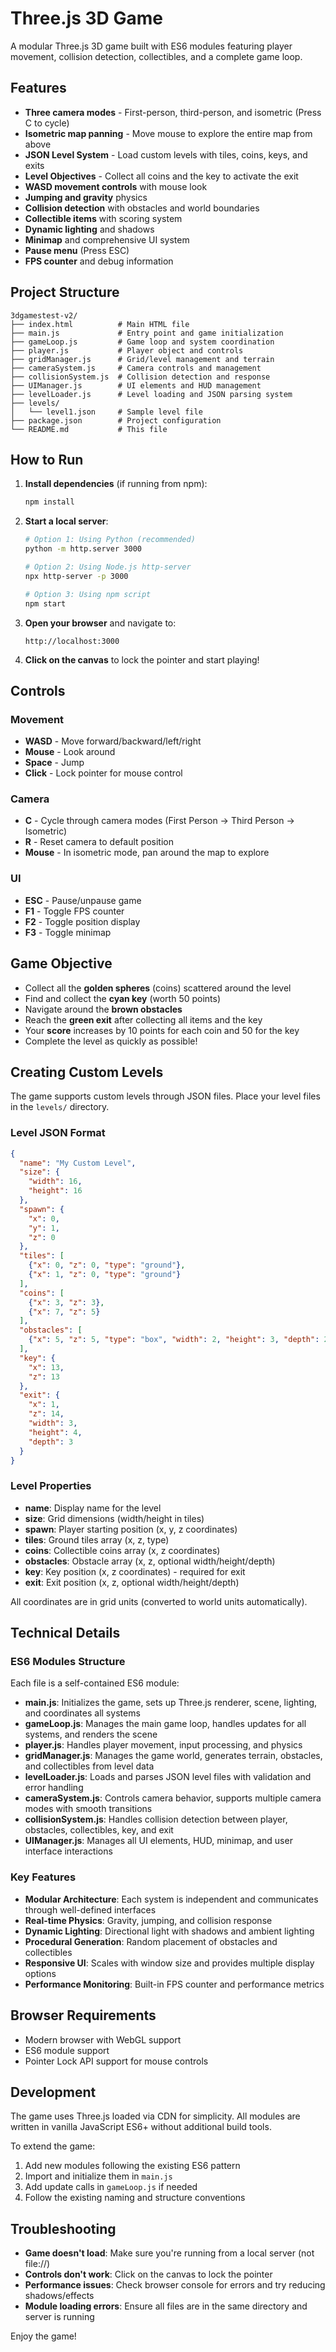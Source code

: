 # Three.js 3D Game

A modular Three.js 3D game built with ES6 modules featuring player movement, collision detection, collectibles, and a complete game loop.

## Features

- **Three camera modes** - First-person, third-person, and isometric (Press C to cycle)
- **Isometric map panning** - Move mouse to explore the entire map from above
- **JSON Level System** - Load custom levels with tiles, coins, keys, and exits
- **Level Objectives** - Collect all coins and the key to activate the exit
- **WASD movement controls** with mouse look
- **Jumping and gravity** physics
- **Collision detection** with obstacles and world boundaries
- **Collectible items** with scoring system
- **Dynamic lighting** and shadows
- **Minimap** and comprehensive UI system
- **Pause menu** (Press ESC)
- **FPS counter** and debug information

## Project Structure

```
3dgamestest-v2/
├── index.html          # Main HTML file
├── main.js             # Entry point and game initialization
├── gameLoop.js         # Game loop and system coordination
├── player.js           # Player object and controls
├── gridManager.js      # Grid/level management and terrain
├── cameraSystem.js     # Camera controls and management
├── collisionSystem.js  # Collision detection and response
├── UIManager.js        # UI elements and HUD management
├── levelLoader.js      # Level loading and JSON parsing system
├── levels/
│   └── level1.json     # Sample level file
├── package.json        # Project configuration
└── README.md           # This file
```

## How to Run

1. **Install dependencies** (if running from npm):
   ```bash
   npm install
   ```

2. **Start a local server**:
   ```bash
   # Option 1: Using Python (recommended)
   python -m http.server 3000
   
   # Option 2: Using Node.js http-server
   npx http-server -p 3000
   
   # Option 3: Using npm script
   npm start
   ```

3. **Open your browser** and navigate to:
   ```
   http://localhost:3000
   ```

4. **Click on the canvas** to lock the pointer and start playing!

## Controls

### Movement
- **WASD** - Move forward/backward/left/right
- **Mouse** - Look around
- **Space** - Jump
- **Click** - Lock pointer for mouse control

### Camera
- **C** - Cycle through camera modes (First Person → Third Person → Isometric)
- **R** - Reset camera to default position
- **Mouse** - In isometric mode, pan around the map to explore

### UI
- **ESC** - Pause/unpause game
- **F1** - Toggle FPS counter
- **F2** - Toggle position display
- **F3** - Toggle minimap

## Game Objective

- Collect all the **golden spheres** (coins) scattered around the level
- Find and collect the **cyan key** (worth 50 points)
- Navigate around the **brown obstacles** 
- Reach the **green exit** after collecting all items and the key
- Your **score** increases by 10 points for each coin and 50 for the key
- Complete the level as quickly as possible!

## Creating Custom Levels

The game supports custom levels through JSON files. Place your level files in the `levels/` directory.

### Level JSON Format

```json
{
  "name": "My Custom Level",
  "size": {
    "width": 16,
    "height": 16
  },
  "spawn": {
    "x": 0,
    "y": 1,
    "z": 0
  },
  "tiles": [
    {"x": 0, "z": 0, "type": "ground"},
    {"x": 1, "z": 0, "type": "ground"}
  ],
  "coins": [
    {"x": 3, "z": 3},
    {"x": 7, "z": 5}
  ],
  "obstacles": [
    {"x": 5, "z": 5, "type": "box", "width": 2, "height": 3, "depth": 2}
  ],
  "key": {
    "x": 13,
    "z": 13
  },
  "exit": {
    "x": 1,
    "z": 14,
    "width": 3,
    "height": 4,
    "depth": 3
  }
}
```

### Level Properties

- **name**: Display name for the level
- **size**: Grid dimensions (width/height in tiles)
- **spawn**: Player starting position (x, y, z coordinates)
- **tiles**: Ground tiles array (x, z, type)
- **coins**: Collectible coins array (x, z coordinates)
- **obstacles**: Obstacle array (x, z, optional width/height/depth)
- **key**: Key position (x, z coordinates) - required for exit
- **exit**: Exit position (x, z, optional width/height/depth)

All coordinates are in grid units (converted to world units automatically).

## Technical Details

### ES6 Modules Structure

Each file is a self-contained ES6 module:

- **main.js**: Initializes the game, sets up Three.js renderer, scene, lighting, and coordinates all systems
- **gameLoop.js**: Manages the main game loop, handles updates for all systems, and renders the scene
- **player.js**: Handles player movement, input processing, and physics
- **gridManager.js**: Manages the game world, generates terrain, obstacles, and collectibles from level data
- **levelLoader.js**: Loads and parses JSON level files with validation and error handling
- **cameraSystem.js**: Controls camera behavior, supports multiple camera modes with smooth transitions
- **collisionSystem.js**: Handles collision detection between player, obstacles, collectibles, key, and exit
- **UIManager.js**: Manages all UI elements, HUD, minimap, and user interface interactions

### Key Features

- **Modular Architecture**: Each system is independent and communicates through well-defined interfaces
- **Real-time Physics**: Gravity, jumping, and collision response
- **Dynamic Lighting**: Directional light with shadows and ambient lighting
- **Procedural Generation**: Random placement of obstacles and collectibles
- **Responsive UI**: Scales with window size and provides multiple display options
- **Performance Monitoring**: Built-in FPS counter and performance metrics

## Browser Requirements

- Modern browser with WebGL support
- ES6 module support
- Pointer Lock API support for mouse controls

## Development

The game uses Three.js loaded via CDN for simplicity. All modules are written in vanilla JavaScript ES6+ without additional build tools.

To extend the game:
1. Add new modules following the existing ES6 pattern
2. Import and initialize them in `main.js`
3. Add update calls in `gameLoop.js` if needed
4. Follow the existing naming and structure conventions

## Troubleshooting

- **Game doesn't load**: Make sure you're running from a local server (not file://)
- **Controls don't work**: Click on the canvas to lock the pointer
- **Performance issues**: Check browser console for errors and try reducing shadows/effects
- **Module loading errors**: Ensure all files are in the same directory and server is running

Enjoy the game! 